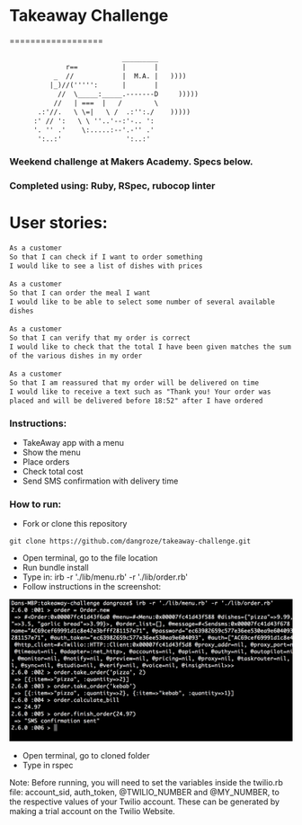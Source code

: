 # Takeaway Challenge
==================
```
                            _________
              r==           |       |
           _  //            |  M.A. |   ))))
          |_)//(''''':      |       |
            //  \_____:_____.-------D     )))))
           //   | ===  |   /        \
       .:'//.   \ \=|   \ /  .:'':./    )))))
      :' // ':   \ \ ''..'--:'-.. ':
      '. '' .'    \:.....:--'.-'' .'
       ':..:'                ':..:'

 ```

### Weekend challenge at Makers Academy. Specs below.
### Completed using: Ruby, RSpec, rubocop linter

# User stories:
```
As a customer
So that I can check if I want to order something
I would like to see a list of dishes with prices

As a customer
So that I can order the meal I want
I would like to be able to select some number of several available dishes

As a customer
So that I can verify that my order is correct
I would like to check that the total I have been given matches the sum of the various dishes in my order

As a customer
So that I am reassured that my order will be delivered on time
I would like to receive a text such as "Thank you! Your order was placed and will be delivered before 18:52" after I have ordered
```
### Instructions:
* TakeAway app with a menu
* Show the menu
* Place orders
* Check total cost
* Send SMS confirmation with delivery time 

### How to run:

* Fork or clone this repository
```
git clone https://github.com/dangroze/takeaway-challenge.git
```
* Open terminal, go to the file location
* Run bundle install
* Type in: irb -r './lib/menu.rb' -r './lib/order.rb'
* Follow instructions in the screenshot:

![User interation](image/irb_example.png)

* Open terminal, go to cloned folder
* Type in rspec

Note: Before running, you will need to set the variables inside the twilio.rb file: account_sid, auth_token, @TWILIO_NUMBER and @MY_NUMBER, to the respective values of your Twilio account. These can be generated by making a trial account on the Twilio Website.